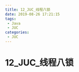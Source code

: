 ```yaml
---
title: 12_JUC_线程八锁
date: 2019-08-26 17:21:15
tags: 
 - Java
 - JUC
categories:
 - JUC
---
```


# 12_JUC_线程八锁

